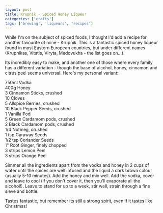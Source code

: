 ```yaml
---
layout: post
title: Krupnik - Spiced Honey Liqueur
categories: ['crafts']
tags: ['brewing', 'liqueurs', 'recipes']
---
```


While I'm on the subject of spiced foods, I thought I'd add a recipe for another favourite of mine - Krupnik. This is a fantastic spiced honey liqueur found in most Eastern European countries, but under different names (Krupnikas, Vitatis, Viryta, Medovukha - the list goes on...).  
  
Its incredibly easy to make, and another one of those where every family has a different variation - though the base of alcohol, honey, cinnamon and citrus peel seems universal. Here's my personal variant:  
  
750ml Vodka  
400g Honey  
3 Cinnamon Sticks, crushed  
10 Cloves  
5 Allspice Berries, crushed  
10 Black Pepper Seeds, crushed  
1 Vanilla Pod  
5 Green Cardamom pods, crushed  
2 Black Cardamom pods, crushed  
1/4 Nutmeg, crushed  
1 tsp Caraway Seeds  
1/2 tsp Coriander Seeds  
1" Root Ginger, finely chopped  
3 strips Lemon Peel  
3 strips Orange Peel  
  
Simmer all the ingredients apart from the vodka and honey in 2 cups of water until the spices are well infused and the liquid a dark brown colour (usually 5-10 minutes). Add the honey and mix well. Add the vodka, cover and leave to cool (if you don't cover it, then you'll evaporate all the alcohol!). Leave to stand for up to a week, stir well, strain through a fine sieve and bottle.  
  
Tastes fantastic, but remember its still a strong spirit, even if it tastes like Christmas!  
  
  

